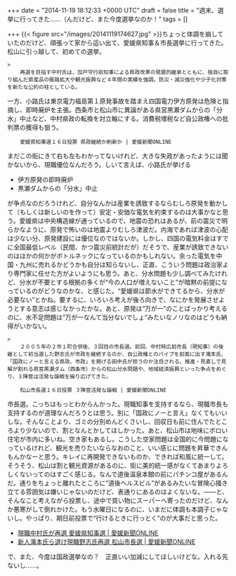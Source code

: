 
+++
date = "2014-11-19 18:12:33 +0000 UTC"
draft = false
title = "週末、選挙に行ってきた……（んだけど、また今度選挙なのか！"
tags = []

+++
{{< figure src="/images/20141119174627.jpg"  >}}ちょっと体調を崩していたのだけど、頑張って家から這い出て、愛媛県知事＆市長選挙に行ってきた。松山に引っ越して、初めての選挙。

    >
        再選を目指す中村氏は、加戸守行前知事による県政改革の発展的継承とともに、独自に取り組んだ県産品の販路拡大や観光振興など４年間の実績を強調。防災・減災強化や少子化対策を新たな公約の柱としている。 
一方、小路氏は東京電力福島第１原発事故を踏まえ四国電力伊方原発は危険と指摘し、即時廃炉を主張。西条市と松山市に異論がある県営黒瀬ダムからの「分水」中止など、中村県政の転換を対立軸にする。消費税増税など自公政権への批判票の獲得も狙う。 

        愛媛県知事選１６日投票 県政継続か刷新か | 愛媛新聞ONLINE
    
まだこの街にきて右も左もわかってないけれど、大きな失政があったようには聞かないから、現職優位なんだろう。しいて言えば、小路氏が挙げる

<ul>
<li>伊方原発の即時廃炉</li>
<li>黒瀬ダムからの「分水」中止</li>
</ul>が争点なのだろうけれど、自分なんかは産業を誘致するならむしろ原発を動かして（もしくは新しいのを作って）安定・安価な電気を約束するのは大事かなと思う。愛媛県は中央構造線が通っているので、地震の恐れはあるが、前の震災で明らかなように、原発で怖いのは地震よりむしろ津波だ。内海であれば津波の心配は少ない分、原発建設には優位なのではないか。しかし、四国の電気料金はすでに全国最低レベル（民間、かつ震災前統計だが）だそうで、産業が誘致できないのはほかの何かがボトルネックになっているのかもしれない。余った電気を中国・九州に売れるかどうかも自分は知らないし、正直、こういう問題は政治家より専門家に任せた方がよいようにも思う。あと、分水問題も少し調べてみたけれど、分水が不要とする根拠の多くが“今の人口が増えないこと”が暗黙の前提になっているのがどうなのかな、と感じた。“愛媛県は節水ができてるから、分水が必要ない”とかね。要するに、いろいろ考えが後ろ向きで、なにかを発展させようとする意志は感じなかったかな。あと、原発は“万が一”のことばっかり考えるのに、水不足問題は“万が一なんて当分ないでしょ”みたいなノリなのはどうも納得がいかない。

    >
        ２００５年の２市１町合併後、３回目の市長選。前回、中村時広前市長（現知事）の後継として初当選した野志氏が市政を継続するのか、自公政権とのパイプを前面に出す滝本氏、「国政にノーと言える県政、市政」を掲げる田中氏が担うのか注目される。推進・見直しで見解が割れる県営黒瀬ダム（西条市）からの松山分水問題や、地域経済振興といった争点をめぐり、３陣営は活発な論戦を繰り広げてきた。 

        松山市長選１６日投票 ３陣営活発な論戦 | 愛媛新聞ONLINE
    
市長選。こっちはもっとわからんかった。現職知事を支持するなら、現職市長も支持するのが道理なんだろうとは思う。別に「国政にノーと言え」なくてもいいしな。そんなことより、ゴミの分別めんどくさいし、回収日も前に住んでたところより少ないので、割となんとかしてほしかった。あと、松山市は地味にボロい住宅が市内に多いね。空き家もあるし。こうした空家問題は全国的に今問題になっているけれど、観光を売りたいならなおのこと、いい感じに問題を昇華できんもんかなーと思う。キレイに再開発できないものか、できれば和風に統一して。そうそう、松山は割と観光資源があるのに、街に美的統一感がなくてあまりよろしくないってのはすごく感じる。なんで道後温泉本館の前にパチンコ屋があるんだ。通りをちょっと離れたところに“道後ヘルスビル”があるみたいな冒険心掻き立てる雰囲気は嫌いじゃないのだけど、表通りにあるのはよくないな。――と、そんなこと考えながら投票し、途中で買い物にスーパーへ寄ったのだけど、なんか悪寒がして倒れかけた。もう水曜日になるのに、いまだに体調も本調子じゃないし。やっぱり、期日前投票で“行けるときに行っとく”のが大事だと思った。

<ul>
<li><a href="http://www.ehime-np.co.jp/news/local/20141117/news20141117994.html">現職中村氏が再選 愛媛県知事選 | 愛媛新聞ONLINE</a></li>
<li><a href="http://www.ehime-np.co.jp/news/local/20141117/news20141117993.html">新人滝本氏ら退け現職野志氏再選 松山市長選 | 愛媛新聞ONLINE</a></li>
</ul>で、また、今度は国政選挙なの？　正直いい加減にしてほしいけどな。入れる先ないし……。


